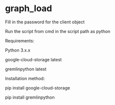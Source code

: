 # graph_load

Fill in the password for the client object

Run the script from cmd in the script path as python <scriptname>

Requirements:

Python 3.x.x

google-cloud-storage latest

gremlinpython latest


Installation method:

pip install google-cloud-storage

pip install gremlinpython
